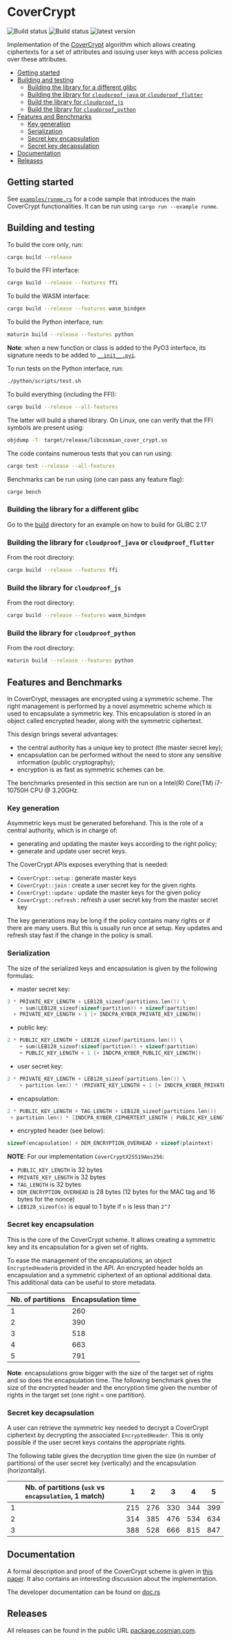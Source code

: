 # CoverCrypt

![Build status](https://github.com/Cosmian/cover_crypt/actions/workflows/ci.yml/badge.svg)
![Build status](https://github.com/Cosmian/cover_crypt/actions/workflows/build.yml/badge.svg)
![latest version](https://img.shields.io/crates/v/cosmian_cover_crypt.svg)

Implementation of the [CoverCrypt](bib/CoverCrypt.pdf) algorithm which allows
creating ciphertexts for a set of attributes and issuing user keys with access
policies over these attributes.

<!-- toc -->

- [Getting started](#getting-started)
- [Building and testing](#building-and-testing)
  - [Building the library for a different glibc](#building-the-library-for-a-different-glibc)
  - [Building the library for `cloudproof_java` or `cloudproof_flutter`](#building-the-library-for-cloudproof_java-or-cloudproof_flutter)
  - [Build the library for `cloudproof_js`](#build-the-library-for-cloudproof_js)
  - [Build the library for `cloudproof_python`](#build-the-library-for-cloudproof_python)
- [Features and Benchmarks](#features-and-benchmarks)
  - [Key generation](#key-generation)
  - [Serialization](#serialization)
  - [Secret key encapsulation](#secret-key-encapsulation)
  - [Secret key decapsulation](#secret-key-decapsulation)
- [Documentation](#documentation)
- [Releases](#releases)

<!-- tocstop -->

## Getting started

See [`examples/runme.rs`](./examples/runme.rs) for a code sample that
introduces the main CoverCrypt functionalities. It can be run using
`cargo run --example runme`.

## Building and testing

To build the core only, run:

```bash
cargo build --release
```

To build the FFI interface:

```bash
cargo build --release --features ffi
```

To build the WASM interface:

```bash
cargo build --release --features wasm_bindgen
```

To build the Python interface, run:

```bash
maturin build --release --features python
```

**Note**: when a new function or class is added to the PyO3 interface, its
signature needs to be added to
[`__init__.pyi`](./python/cosmian_cover_crypt/__init__.pyi).

To run tests on the Python interface, run:

```bash
./python/scripts/test.sh
```

To build everything (including the FFI):

```bash
cargo build --release --all-features
```

The latter will build a shared library. On Linux, one can verify that the FFI
symbols are present using:

```bash
objdump -T  target/release/libcosmian_cover_crypt.so
```

The code contains numerous tests that you can run using:

```bash
cargo test --release --all-features
```

Benchmarks can be run using (one can pass any feature flag):

```bash
cargo bench
```

### Building the library for a different glibc

Go to the [build](build/glibc-2.17/) directory for an example on how to build for GLIBC 2.17

### Building the library for `cloudproof_java` or `cloudproof_flutter`

From the root directory:

```bash
cargo build --release --features ffi
```

### Build the library for `cloudproof_js`

From the root directory:

```bash
cargo build --release --features wasm_bindgen
```

### Build the library for `cloudproof_python`

From the root directory:

```bash
maturin build --release --features python
```

## Features and Benchmarks

In CoverCrypt, messages are encrypted using a symmetric scheme. The right
management is performed by a novel asymmetric scheme which is used to
encapsulate a symmetric key. This encapsulation is stored in an object called
encrypted header, along with the symmetric ciphertext.

This design brings several advantages:

- the central authority has a unique key to protect (the master secret key);
- encapsulation can be performed without the need to store any sensitive
  information (public cryptography);
- encryption is as fast as symmetric schemes can be.

The benchmarks presented in this section are run on a Intel(R) Core(TM)
i7-10750H CPU @ 3.20GHz.

### Key generation

Asymmetric keys must be generated beforehand. This is the role of a central
authority, which is in charge of:

- generating and updating the master keys according to the right policy;
- generate and update user secret keys.

The CoverCrypt APIs exposes everything that is needed:

- `CoverCrypt::setup` : generate master keys
- `CoverCrypt::join` : create a user secret key for the given rights
- `CoverCrypt::update` : update the master keys for the given policy
- `CoverCrypt::refresh` : refresh a user secret key from the master secret key

The key generations may be long if the policy contains many rights or if there
are many users. But this is usually run once at setup. Key updates and refresh
stay fast if the change in the policy is small.

### Serialization

The size of the serialized keys and encapsulation is given by the following formulas:

- master secret key:

```c
3 * PRIVATE_KEY_LENGTH + LEB128_sizeof(partitions.len()) \
    + sum(LEB128_sizeof(sizeof(partition)) + sizeof(partition)
  + PRIVATE_KEY_LENGTH + 1 [+ INDCPA_KYBER_PRIVATE_KEY_LENGTH])
```

- public key:

```c
2 * PUBLIC_KEY_LENGTH + LEB128_sizeof(partitions.len()) \
    + sum(LEB128_sizeof(sizeof(partition)) + sizeof(partition)
    + PUBLIC_KEY_LENGTH + 1 [+ INDCPA_KYBER_PUBLIC_KEY_LENGTH])
```

- user secret key:

```c
2 * PRIVATE_KEY_LENGTH + LEB128_sizeof(partitions.len()) \
    + partition.len() * (PRIVATE_KEY_LENGTH + 1 [+ INDCPA_KYBER_PRIVATE_KEY_LENGTH])
```

- encapsulation:

```c
2 * PUBLIC_KEY_LENGTH + TAG_LENGTH + LEB128_sizeof(partitions.len())
 + partition.len() * [INDCPA_KYBER_CIPHERTEXT_LENGTH | PUBLIC_KEY_LENGTH]
```

- encrypted header (see below):

```c
sizeof(encapsulation) + DEM_ENCRYPTION_OVERHEAD + sizeof(plaintext)
```

**NOTE**: For our implementation `CoverCryptX25519Aes256`:

- `PUBLIC_KEY_LENGTH` is 32 bytes
- `PRIVATE_KEY_LENGTH` is 32 bytes
- `TAG_LENGTH` is 32 bytes
- `DEM_ENCRYPTION_OVERHEAD` is 28 bytes (12 bytes for the MAC tag and 16 bytes for the nonce)
- `LEB128_sizeof(n)` is equal to 1 byte if `n` is less than `2^7`

<!--Below id given the size of an encapsulation given a number of partitions.-->

<!--| Nb. of partitions | encapsulation size (in bytes) |-->
<!--| ----------------- | ----------------------------- |-->
<!--| 1                 | 129                           |-->
<!--| 2                 | 193                           |-->
<!--| 3                 | 257                           |-->
<!--| 4                 | 321                           |-->
<!--| 5                 | 385                           |-->

### Secret key encapsulation

This is the core of the CoverCrypt scheme. It allows creating a symmetric key
and its encapsulation for a given set of rights.

To ease the management of the encapsulations, an object `EncryptedHeader`is
provided in the API. An encrypted header holds an encapsulation and a symmetric
ciphertext of an optional additional data. This additional data can be useful
to store metadata.

| Nb. of partitions | Encapsulation time |
|-------------------|--------------------|
| 1                 | 260                |
| 2                 | 390                |
| 3                 | 518                |
| 4                 | 663                |
| 5                 | 791                |

**Note**: encapsulations grow bigger with the size of the target set of rights
and so does the encapsulation time. The following benchmark gives the size of
the encrypted header and the encryption time given the number of rights in the
target set (one right = one partition).

### Secret key decapsulation

A user can retrieve the symmetric key needed to decrypt a CoverCrypt ciphertext
by decrypting the associated `EncryptedHeader`. This is only possible if the
user secret keys contains the appropriate rights.

The following table gives the decryption time given the size (in number of
partitions) of the user secret key (vertically) and the encapsulation
(horizontally).

| Nb. of partitions (`usk` vs `encapsulation`, 1 match) | 1   | 2   | 3   | 4   | 5   |
|-------------------------------------------------------|-----|-----|-----|-----|-----|
| 1                                                     | 215 | 276 | 330 | 344 | 399 |
| 2                                                     | 314 | 385 | 476 | 534 | 634 |
| 3                                                     | 388 | 528 | 666 | 815 | 847 |

## Documentation

A formal description and proof of the CoverCrypt scheme is given in
[this paper](./bib/CoverCrypt.pdf).
It also contains an interesting discussion about the implementation.

The developer documentation can be found on
[doc.rs](https://docs.rs/cosmian_cover_crypt/6.0.8/cosmian_cover_crypt/index.html)

## Releases

All releases can be found in the public URL [package.cosmian.com](https://package.cosmian.com).

